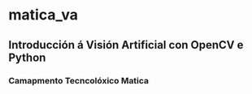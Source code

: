 # matica_va
## Introducción á Visión Artificial con OpenCV e Python
### Camapmento Tecncolóxico Matica
